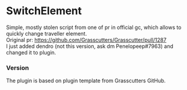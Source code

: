 # SwitchElement
Simple, mostly stolen script from one of pr in official gc, which allows to quickly change traveller element.<br>
Original pr: https://github.com/Grasscutters/Grasscutter/pull/1287 <br>
I just added dendro (not this version, ask dm Penelopeep#7963) and changed it to plugin.

### Version
The plugin is based on plugin template from Grasscutters GitHub.
